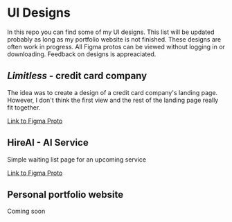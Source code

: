 # UI Designs
In this repo you can find some of my UI designs. This list will be updated probably as long as my portfolio website is not finished. These designs are often work in progress. All Figma protos can be viewed without logging in or downloading. Feedback on designs is appreaciated.


## *Limitless* - credit card company
The idea was to create a design of a credit card company's landing page. However, I don't think the first view and the rest of the landing page really fit together.

[Link to Figma Proto](https://www.figma.com/proto/OaNplYxwFWuZUmJM3KuMF5/limitless?type=design&node-id=16-83&t=w1wjj4IydPQwKno0-0&scaling=min-zoom&page-id=0:1)

## HireAI - AI Service
Simple waiting list page for an upcoming service

[Link to Figma Proto](https://www.figma.com/proto/GrmXp1ODbt2G48WdoUhGRf/Untitled?type=design&node-id=1-2&t=zr63g8AM0VSEOL46-1&scaling=min-zoom&page-id=0%3A1&mode=design)

## Personal portfolio website
Coming soon
